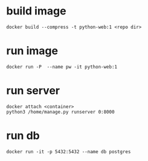 # build image
    docker build --compress -t python-web:1 <repo dir>
 
# run image
    docker run -P  --name pw -it python-web:1
# run server
    docker attach <container>
    python3 /home/manage.py runserver 0:8000
# run db
    docker run -it -p 5432:5432 --name db postgres